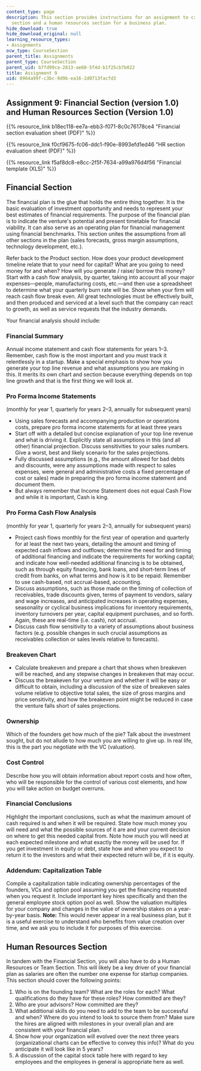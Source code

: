 ```yaml
---
content_type: page
description: This section provides instructions for an assignment to create a financial
  section and a human resources section for a business plan.
hide_download: true
hide_download_original: null
learning_resource_types:
- Assignments
ocw_type: CourseSection
parent_title: Assignments
parent_type: CourseSection
parent_uid: b7fd99ca-2813-ae60-5f4d-b1f25cb7b022
title: Assignment 9
uid: 8964a99f-c3bc-9d9b-ea16-2d0713facfd3
---
```


Assignment 9: Financial Section (version 1.0) and Human Resources Section (Version 1.0)
---------------------------------------------------------------------------------------

{{% resource_link b18ec118-ee7a-ebb3-f071-8c0c76178ce4 "Financial section evaluation sheet (PDF)" %}}

{{% resource_link f0cf9675-fc06-ddc1-f90e-8993efd1ed46 "HR section evaluation sheet (PDF)" %}}

{{% resource_link f5af8dc8-e8cc-2f5f-7634-a99a976d4f56 "Financial template (XLS)" %}}

Financial Section
-----------------

The financial plan is the glue that holds the entire thing together. It is the basic evaluation of investment opportunity and needs to represent your best estimates of financial requirements. The purpose of the financial plan is to indicate the venture's potential and present timetable for financial viability. It can also serve as an operating plan for financial management using financial benchmarks. This section unites the assumptions from all other sections in the plan (sales forecasts, gross margin assumptions, technology development, etc.).

Refer back to the Product section. How does your product development timeline relate that to your need for capital? What are you going to need money for and when? How will you generate / raise/ borrow this money? Start with a cash flow analysis, by quarter, taking into account all your major expenses—people, manufacturing costs, etc.—and then use a spreadsheet to determine what your quarterly burn rate will be. Show when your firm will reach cash flow break even. All great technologies must be effectively built, and then produced and serviced at a level such that the company can react to growth, as well as service requests that the industry demands.

Your financial analysis should include:

### Financial Summary

Annual income statement and cash flow statements for years 1–3. Remember, cash flow is the most important and you must track it relentlessly in a startup. Make a special emphasis to show how you generate your top line revenue and what assumptions you are making in this. It merits its own chart and section because everything depends on top line growth and that is the first thing we will look at.

### Pro Forma Income Statements

(monthly for year 1, quarterly for years 2–3, annually for subsequent years)

*   Using sales forecasts and accompanying production or operations costs, prepare pro forma income statements for at least three years
*   Start off with a detailed but concise explanation of your top line revenue and what is driving it. Explicitly state all assumptions in this (and all other) financial projection. Discuss sensitivities to your sales numbers. Give a worst, best and likely scenario for the sales projections.
*   Fully discussed assumptions (e.g., the amount allowed for bad debts and discounts, were any assumptions made with respect to sales expenses, were general and administrative costs a fixed percentage of cost or sales) made in preparing the pro forma income statement and document them.
*   But always remember that Income Statement does not equal Cash Flow and while it is important, Cash is king.

### Pro Forma Cash Flow Analysis

(monthly for year 1, quarterly for years 2–3, annually for subsequent years)

*   Project cash flows monthly for the first year of operation and quarterly for at least the next two years, detailing the amount and timing of expected cash inflows and outflows; determine the need for and timing of additional financing and indicate the requirements for working capital; and indicate how well-needed additional financing is to be obtained, such as through equity financing, bank loans, and short-term lines of credit from banks, on what terms and how is it to be repaid. Remember to use cash-based, not accrual-based, accounting.
*   Discuss assumptions, such as those made on the timing of collection of receivables, trade discounts given, terms of payment to vendors, salary and wage increases, and anticipated increases in operating expenses, seasonality or cyclical business implications for inventory requirements, inventory turnovers per year, capital equipment purchases, and so forth. Again, these are real-time (i.e. cash), not accrual.
*   Discuss cash flow sensitivity to a variety of assumptions about business factors (e.g. possible changes in such crucial assumptions as receivables collection or sales levels relative to forecasts).

### Breakeven Chart

*   Calculate breakeven and prepare a chart that shows when breakeven will be reached, and any stepwise changes in breakeven that may occur.
*   Discuss the breakeven for your venture and whether it will be easy or difficult to obtain, including a discussion of the size of breakeven sales volume relative to objective total sales, the size of gross margins and price sensitivity, and how the breakeven point might be reduced in case the venture falls short of sales projections.

### Ownership

Which of the founders get how much of the pie? Talk about the investment sought, but do not allude to how much you are willing to give up. In real life, this is the part you negotiate with the VC (valuation).

### Cost Control

Describe how you will obtain information about report costs and how often, who will be responsible for the control of various cost elements, and how you will take action on budget overruns.

### Financial Conclusions

Highlight the important conclusions, such as what the maximum amount of cash required is and when it will be required. State how much money you will need and what the possible sources of it are and your current decision on where to get this needed capital from. Note how much you will need at each expected milestone and what exactly the money will be used for. If you get investment in equity or debt, state how and when you expect to return it to the investors and what their expected return will be, if it is equity.

### Addendum: Capitalization Table

Compile a capitalization table indicating ownership percentages of the founders, VCs and option pool assuming you get the financing requested when you request it. Include important key hires specifically and then the general employee stock option pool as well. Show the valuation multiples for your company and changes in the value of ownership stakes on a year-by-year basis. **Note:** This would never appear in a real business plan, but it is a useful exercise to understand who benefits from value creation over time, and we ask you to include it for purposes of this exercise.

Human Resources Section
-----------------------

In tandem with the Financial Section, you will also have to do a Human Resources or Team Section. This will likely be a key driver of your financial plan as salaries are often the number one expense for startup companies. This section should cover the following points:

1.  Who is on the founding team? What are the roles for each? What qualifications do they have for these roles? How committed are they?
2.  Who are your advisors? How committed are they?
3.  What additional skills do you need to add to the team to be successful and when? Where do you intend to look to source them from? Make sure the hires are aligned with milestones in your overall plan and are consistent with your financial plan.
4.  Show how your organization will evolved over the next three years (organizational charts can be effective to convey this info)? What do you anticipate it will look like in 5 years?
5.  A discussion of the capital stock table here with regard to key employees and the employees in general is appropriate here as well.